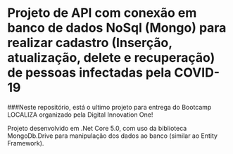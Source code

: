 # Projeto de API com conexão em banco de dados NoSql (Mongo) para realizar cadastro (Inserção, atualização, delete e recuperação) de pessoas infectadas pela COVID-19

###Neste repositório, está o ultimo projeto para entrega do Bootcamp LOCALIZA organizado pela Digital Innovation One!

Projeto desenvolvido em .Net Core 5.0, com uso da biblioteca MongoDb.Drive para manipulação dos dados ao banco (similar ao Entity Framework).
